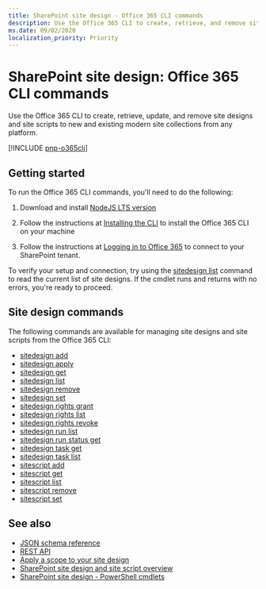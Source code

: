 ```yaml
---
title: SharePoint site design - Office 365 CLI commands
description: Use the Office 365 CLI to create, retrieve, and remove site designs and site scripts.
ms.date: 09/02/2020
localization_priority: Priority
---
```


# SharePoint site design: Office 365 CLI commands

Use the Office 365 CLI to create, retrieve, update, and remove site designs and site scripts to new and existing modern site collections from any platform.

[!INCLUDE [pnp-o365cli](../../includes/snippets/open-source/pnp-o365cli.md)]

## Getting started

To run the Office 365 CLI commands, you'll need to do the following:

1. Download and install [NodeJS LTS version](https://nodejs.org/en/)

2. Follow the instructions at [Installing the CLI](https://pnp.github.io/office365-cli/user-guide/installing-cli/) to install the Office 365 CLI on your machine

3. Follow the instructions at [Logging in to Office 365](https://pnp.github.io/office365-cli/user-guide/connecting-office-365/) to connect to your SharePoint tenant.

To verify your setup and connection, try using the [sitedesign list](https://pnp.github.io/office365-cli/cmd/spo/sitedesign/sitedesign-list) command to read the current list of site designs. If the cmdlet runs and returns with no errors, you're ready to proceed.

## Site design commands

The following commands are available for managing site designs and site scripts from the Office 365 CLI:

- [sitedesign add](https://pnp.github.io/cli-microsoft365/cmd/spo/sitedesign/sitedesign-add)
- [sitedesign apply](https://pnp.github.io/cli-microsoft365/cmd/spo/sitedesign/sitedesign-apply)
- [sitedesign get](https://pnp.github.io/cli-microsoft365/cmd/spo/sitedesign/sitedesign-get)
- [sitedesign list](https://pnp.github.io/cli-microsoft365/cmd/spo/sitedesign/sitedesign-list)
- [sitedesign remove](https://pnp.github.io/cli-microsoft365/cmd/spo/sitedesign/sitedesign-remove)
- [sitedesign set](https://pnp.github.io/cli-microsoft365/cmd/spo/sitedesign/sitedesign-set)
- [sitedesign rights grant](https://pnp.github.io/cli-microsoft365/cmd/spo/sitedesign/sitedesign-rights-grant)
- [sitedesign rights list](https://pnp.github.io/cli-microsoft365/cmd/spo/sitedesign/sitedesign-rights-list)
- [sitedesign rights revoke](https://pnp.github.io/cli-microsoft365/cmd/spo/sitedesign/sitedesign-rights-revoke)
- [sitedesign run list](https://pnp.github.io/cli-microsoft365/cmd/spo/sitedesign/sitedesign-run-list)
- [sitedesign run status get](https://pnp.github.io/cli-microsoft365/cmd/spo/sitedesign/sitedesign-run-status-get)
- [sitedesign task get](https://pnp.github.io/cli-microsoft365/cmd/spo/sitedesign/sitedesign-task-get)
- [sitedesign task list](https://pnp.github.io/cli-microsoft365/cmd/spo/sitedesign/sitedesign-task-list)
- [sitescript add](https://pnp.github.io/cli-microsoft365/cmd/spo/sitescript/sitescript-add)
- [sitescript get](https://pnp.github.io/cli-microsoft365/cmd/spo/sitescript/sitescript-get)
- [sitescript list](https://pnp.github.io/cli-microsoft365/cmd/spo/sitescript/sitescript-list)
- [sitescript remove](https://pnp.github.io/cli-microsoft365/cmd/spo/sitescript/sitescript-remove)
- [sitescript set](https://pnp.github.io/cli-microsoft365/cmd/spo/sitescript/sitescript-set)

## See also

- [JSON schema reference](site-design-json-schema.md)
- [REST API](site-design-rest-api.md)
- [Apply a scope to your site design](site-design-scoping.md)
- [SharePoint site design and site script overview](site-design-overview.md)
- [SharePoint site design - PowerShell cmdlets](site-design-powershell.md)
